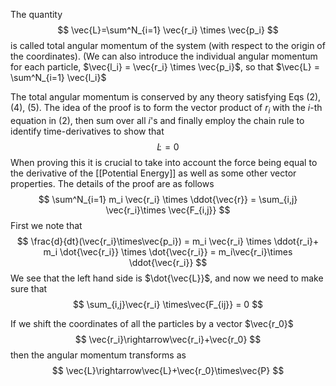 The quantity 
$$
\vec{L}=\sum^N_{i=1} \vec{r_i} \times \vec{p_i}
$$
is called total angular momentum of the system (with respect to the origin of the coordinates). (We can also introduce the individual angular momentum for each particle, $\vec{l_i} = \vec{r_i} \times \vec{p_i}$, so that $\vec{L} = \sum^N_{i=1} \vec{l_i}$

The total angular momentum is conserved by any theory satisfying Eqs (2), (4), (5). The idea of the proof is to form the vector product of $r_i$ with the $i$-th equation in (2), then sum over all $i$'s and finally employ the chain rule to identify time-derivatives to show that 
$$
\dot{L}=0
$$
When proving this it is crucial to take into account the force being equal to the derivative of the [[Potential Energy]] as well as some other vector properties. The details of the proof are as follows
$$
\sum^N_{i=1} m_i \vec{r_i} \times \ddot{\vec{r}} = \sum_{i,j} \vec{r_i}\times \vec{F_{i,j}}
$$
First we note that 
$$
\frac{d}{dt}(\vec{r_i}\times\vec{p_i}) = m_i \vec{r_i} \times \ddot{r_i}+ m_i \dot{\vec{r_i}} \times \dot{\vec{r_i}} = m_i\vec{r_i}\times \ddot{\vec{r_i}}
$$
We see that the left hand side is $\dot{\vec{L}}$, and now we need to make sure that 
$$
\sum_{i,j}\vec{r_i} \times\vec{F_{ij}} = 0
$$

If we shift the coordinates of all the particles by a vector $\vec{r_0}$
$$
\vec{r_i}\rightarrow\vec{r_i}+\vec{r_0}
$$
then the angular momentum transforms as 
$$
\vec{L}\rightarrow\vec{L}+\vec{r_0}\times\vec{P}
$$

